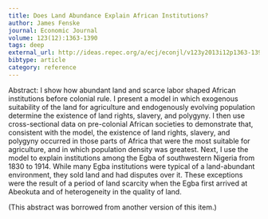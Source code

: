 ```yaml
---
title: Does Land Abundance Explain African Institutions?
author: James Fenske
journal: Economic Journal
volume: 123(12):1363-1390
tags: deep
external_url: http://ideas.repec.org/a/ecj/econjl/v123y2013i12p1363-1390.html
bibtype: article
category: reference
---
```

Abstract: I show how abundant land and scarce labor shaped African institutions before colonial rule. I present a model in which exogenous suitability of the land for agriculture and endogenously evolving population determine the existence of land rights, slavery, and polygyny. I then use cross-sectional data on pre-colonial African societies to demonstrate that, consistent with the model, the existence of land rights, slavery, and polygyny occurred in those parts of Africa that were the most suitable for agriculture, and in which population density was greatest. Next, I use the model to explain institutions among the Egba of southwestern Nigeria from 1830 to 1914. While many Egba institutions were typical of a land-abundant environment, they sold land and had disputes over it. These exceptions were the result of a period of land scarcity when the Egba first arrived at Abeokuta and of heterogeneity in the quality of land.<P>(This abstract was borrowed from another version of this item.)
